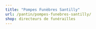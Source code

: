```yaml
---
title: "Pompes Funèbres Santilly"
url: /pantin/pompes-funebres-santilly/
shop: directeurs de funérailles
---
```

